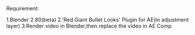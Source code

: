 Requirement:

1.Blender 2.80(beta)
2.'Red Giant Bullet Looks' Plugin for AE(in adjustment layer)
3.Render video in Blender,then replace the video in AE Comp